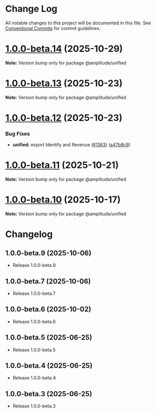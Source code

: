 # Change Log

All notable changes to this project will be documented in this file.
See [Conventional Commits](https://conventionalcommits.org) for commit guidelines.

# [1.0.0-beta.14](https://github.com/amplitude/Amplitude-TypeScript/compare/@amplitude/unified@1.0.0-beta.13...@amplitude/unified@1.0.0-beta.14) (2025-10-29)

**Note:** Version bump only for package @amplitude/unified





# [1.0.0-beta.13](https://github.com/amplitude/Amplitude-TypeScript/compare/@amplitude/unified@1.0.0-beta.12...@amplitude/unified@1.0.0-beta.13) (2025-10-23)

**Note:** Version bump only for package @amplitude/unified





# [1.0.0-beta.12](https://github.com/amplitude/Amplitude-TypeScript/compare/@amplitude/unified@1.0.0-beta.11...@amplitude/unified@1.0.0-beta.12) (2025-10-23)


### Bug Fixes

* **unified:** export Identify and Revenue ([#1363](https://github.com/amplitude/Amplitude-TypeScript/issues/1363)) ([a47b8c9](https://github.com/amplitude/Amplitude-TypeScript/commit/a47b8c9fb0f59567ef7afb00f70aede885d949d1))





# [1.0.0-beta.11](https://github.com/amplitude/Amplitude-TypeScript/compare/@amplitude/unified@1.0.0-beta.10...@amplitude/unified@1.0.0-beta.11) (2025-10-21)

**Note:** Version bump only for package @amplitude/unified





# [1.0.0-beta.10](https://github.com/amplitude/Amplitude-TypeScript/compare/@amplitude/unified@1.0.0-beta.9...@amplitude/unified@1.0.0-beta.10) (2025-10-17)

**Note:** Version bump only for package @amplitude/unified





# Changelog

## 1.0.0-beta.9 (2025-10-06)

- Release 1.0.0-beta.9


## 1.0.0-beta.7 (2025-10-06)

- Release 1.0.0-beta.7


## 1.0.0-beta.6 (2025-10-02)

- Release 1.0.0-beta.6


## 1.0.0-beta.5 (2025-06-25)

- Release 1.0.0-beta.5


## 1.0.0-beta.4 (2025-06-25)

- Release 1.0.0-beta.4


## 1.0.0-beta.3 (2025-06-25)

- Release 1.0.0-beta.3
